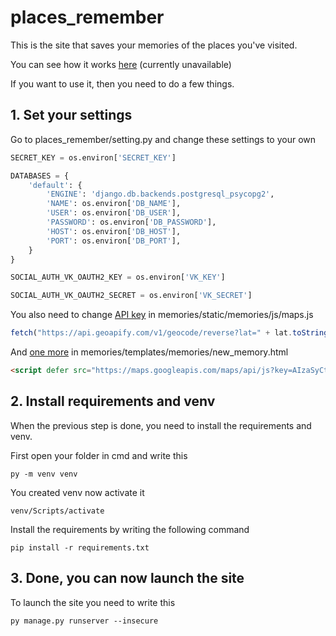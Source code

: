 # places_remember
This is the site that saves your memories of the places you've visited.

You can see how it works [here](https://my-task-places-remember.herokuapp.com/) (currently unavailable)

If you want to use it, then you need to do a few things.
## 1. Set your settings
Go to places_remember/setting.py and change these settings to your own
```python
SECRET_KEY = os.environ['SECRET_KEY']

DATABASES = {
    'default': {
        'ENGINE': 'django.db.backends.postgresql_psycopg2',
        'NAME': os.environ['DB_NAME'],
        'USER': os.environ['DB_USER'],
        'PASSWORD': os.environ['DB_PASSWORD'],
        'HOST': os.environ['DB_HOST'],
        'PORT': os.environ['DB_PORT'],
    }
}

SOCIAL_AUTH_VK_OAUTH2_KEY = os.environ['VK_KEY']

SOCIAL_AUTH_VK_OAUTH2_SECRET = os.environ['VK_SECRET']
```
You also need to change [API key](https://www.geoapify.com/) in memories/static/memories/js/maps.js

```javascript
fetch("https://api.geoapify.com/v1/geocode/reverse?lat=" + lat.toString() + "&lon=" + lng.toString() + "&apiKey=dc47041477c1448599b4eab4be3141e1", requestOptions)
```
And [one more](https://mapsplatform.google.com/) in memories/templates/memories/new_memory.html

```html
<script defer src="https://maps.googleapis.com/maps/api/js?key=AIzaSyCtM6oVFNXyJm8rHjiLHE-y4NkmxAA28wE&callback=initMap&v=weekly"></script>
```

## 2. Install requirements and venv
When the previous step is done, you need to install the requirements and venv.

First open your folder in cmd and write this
```
py -m venv venv
```
You created venv now activate it
```
venv/Scripts/activate
```
Install the requirements by writing the following command
```
pip install -r requirements.txt
```
## 3. Done, you can now launch the site
To launch the site you need to write this
```
py manage.py runserver --insecure
```
